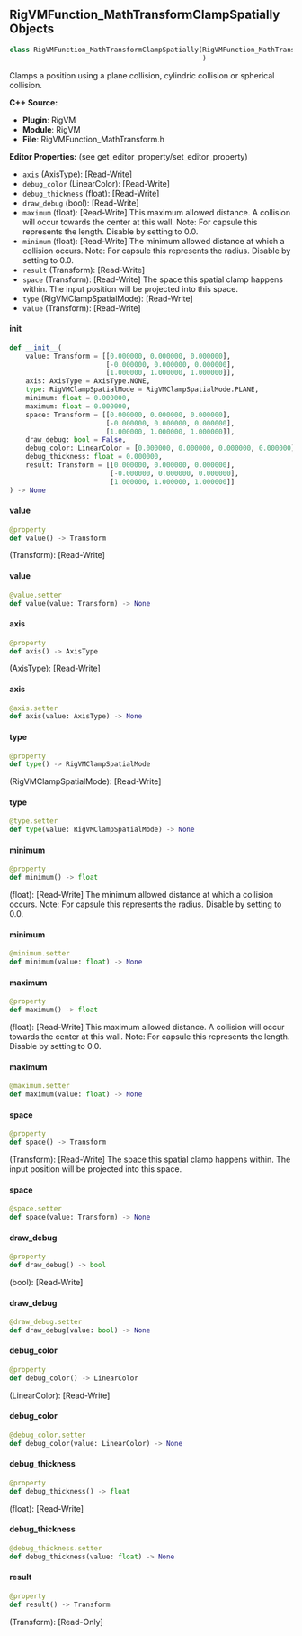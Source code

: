 ## RigVMFunction_MathTransformClampSpatially Objects

```python
class RigVMFunction_MathTransformClampSpatially(RigVMFunction_MathTransformBase
                                                )
```

Clamps a position using a plane collision, cylindric collision or spherical collision.

**C++ Source:**

- **Plugin**: RigVM
- **Module**: RigVM
- **File**: RigVMFunction_MathTransform.h

**Editor Properties:** (see get_editor_property/set_editor_property)

- ``axis`` (AxisType):  [Read-Write]
- ``debug_color`` (LinearColor):  [Read-Write]
- ``debug_thickness`` (float):  [Read-Write]
- ``draw_debug`` (bool):  [Read-Write]
- ``maximum`` (float):  [Read-Write] This maximum allowed distance.
  A collision will occur towards the center at this wall.
  Note: For capsule this represents the length.
  Disable by setting to 0.0.
- ``minimum`` (float):  [Read-Write] The minimum allowed distance at which a collision occurs.
  Note: For capsule this represents the radius.
  Disable by setting to 0.0.
- ``result`` (Transform):  [Read-Write]
- ``space`` (Transform):  [Read-Write] The space this spatial clamp happens within.
  The input position will be projected into this space.
- ``type`` (RigVMClampSpatialMode):  [Read-Write]
- ``value`` (Transform):  [Read-Write]

<a id="unreal.RigVMFunction_MathTransformClampSpatially.__init__"></a>

#### __init__

```python
def __init__(
    value: Transform = [[0.000000, 0.000000, 0.000000],
                        [-0.000000, 0.000000, 0.000000],
                        [1.000000, 1.000000, 1.000000]],
    axis: AxisType = AxisType.NONE,
    type: RigVMClampSpatialMode = RigVMClampSpatialMode.PLANE,
    minimum: float = 0.000000,
    maximum: float = 0.000000,
    space: Transform = [[0.000000, 0.000000, 0.000000],
                        [-0.000000, 0.000000, 0.000000],
                        [1.000000, 1.000000, 1.000000]],
    draw_debug: bool = False,
    debug_color: LinearColor = [0.000000, 0.000000, 0.000000, 0.000000],
    debug_thickness: float = 0.000000,
    result: Transform = [[0.000000, 0.000000, 0.000000],
                         [-0.000000, 0.000000, 0.000000],
                         [1.000000, 1.000000, 1.000000]]
) -> None
```

<a id="unreal.RigVMFunction_MathTransformClampSpatially.value"></a>

#### value

```python
@property
def value() -> Transform
```

(Transform):  [Read-Write]

<a id="unreal.RigVMFunction_MathTransformClampSpatially.value"></a>

#### value

```python
@value.setter
def value(value: Transform) -> None
```

<a id="unreal.RigVMFunction_MathTransformClampSpatially.axis"></a>

#### axis

```python
@property
def axis() -> AxisType
```

(AxisType):  [Read-Write]

<a id="unreal.RigVMFunction_MathTransformClampSpatially.axis"></a>

#### axis

```python
@axis.setter
def axis(value: AxisType) -> None
```

<a id="unreal.RigVMFunction_MathTransformClampSpatially.type"></a>

#### type

```python
@property
def type() -> RigVMClampSpatialMode
```

(RigVMClampSpatialMode):  [Read-Write]

<a id="unreal.RigVMFunction_MathTransformClampSpatially.type"></a>

#### type

```python
@type.setter
def type(value: RigVMClampSpatialMode) -> None
```

<a id="unreal.RigVMFunction_MathTransformClampSpatially.minimum"></a>

#### minimum

```python
@property
def minimum() -> float
```

(float):  [Read-Write] The minimum allowed distance at which a collision occurs.
Note: For capsule this represents the radius.
Disable by setting to 0.0.

<a id="unreal.RigVMFunction_MathTransformClampSpatially.minimum"></a>

#### minimum

```python
@minimum.setter
def minimum(value: float) -> None
```

<a id="unreal.RigVMFunction_MathTransformClampSpatially.maximum"></a>

#### maximum

```python
@property
def maximum() -> float
```

(float):  [Read-Write] This maximum allowed distance.
A collision will occur towards the center at this wall.
Note: For capsule this represents the length.
Disable by setting to 0.0.

<a id="unreal.RigVMFunction_MathTransformClampSpatially.maximum"></a>

#### maximum

```python
@maximum.setter
def maximum(value: float) -> None
```

<a id="unreal.RigVMFunction_MathTransformClampSpatially.space"></a>

#### space

```python
@property
def space() -> Transform
```

(Transform):  [Read-Write] The space this spatial clamp happens within.
The input position will be projected into this space.

<a id="unreal.RigVMFunction_MathTransformClampSpatially.space"></a>

#### space

```python
@space.setter
def space(value: Transform) -> None
```

<a id="unreal.RigVMFunction_MathTransformClampSpatially.draw_debug"></a>

#### draw_debug

```python
@property
def draw_debug() -> bool
```

(bool):  [Read-Write]

<a id="unreal.RigVMFunction_MathTransformClampSpatially.draw_debug"></a>

#### draw_debug

```python
@draw_debug.setter
def draw_debug(value: bool) -> None
```

<a id="unreal.RigVMFunction_MathTransformClampSpatially.debug_color"></a>

#### debug_color

```python
@property
def debug_color() -> LinearColor
```

(LinearColor):  [Read-Write]

<a id="unreal.RigVMFunction_MathTransformClampSpatially.debug_color"></a>

#### debug_color

```python
@debug_color.setter
def debug_color(value: LinearColor) -> None
```

<a id="unreal.RigVMFunction_MathTransformClampSpatially.debug_thickness"></a>

#### debug_thickness

```python
@property
def debug_thickness() -> float
```

(float):  [Read-Write]

<a id="unreal.RigVMFunction_MathTransformClampSpatially.debug_thickness"></a>

#### debug_thickness

```python
@debug_thickness.setter
def debug_thickness(value: float) -> None
```

<a id="unreal.RigVMFunction_MathTransformClampSpatially.result"></a>

#### result

```python
@property
def result() -> Transform
```

(Transform):  [Read-Only]

<a id="unreal.RigUnit_MathTransformClampSpatially"></a>